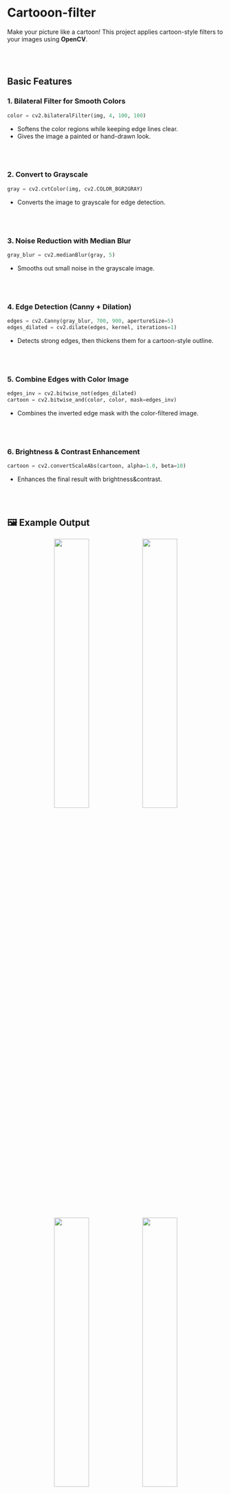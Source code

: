 # Cartooon-filter
Make your picture like a cartoon!
This project applies cartoon-style filters to your images using **OpenCV**.

<br><br>

## **Basic Features**

### **1. Bilateral Filter for Smooth Colors**

```python
color = cv2.bilateralFilter(img, 4, 100, 100)
```

- Softens the color regions while keeping edge lines clear.
- Gives the image a painted or hand-drawn look.

<br><br>

### **2. Convert to Grayscale**

```python
gray = cv2.cvtColor(img, cv2.COLOR_BGR2GRAY)
```

- Converts the image to grayscale for edge detection.

<br><br>

### **3. Noise Reduction with Median Blur**

```python
gray_blur = cv2.medianBlur(gray, 5)
```

- Smooths out small noise in the grayscale image.

<br><br>

### **4. Edge Detection (Canny + Dilation)**

```python
edges = cv2.Canny(gray_blur, 700, 900, apertureSize=5)
edges_dilated = cv2.dilate(edges, kernel, iterations=1)
```

- Detects strong edges, then thickens them for a cartoon-style outline.

<br><br>

### **5. Combine Edges with Color Image**

```python
edges_inv = cv2.bitwise_not(edges_dilated)
cartoon = cv2.bitwise_and(color, color, mask=edges_inv)

```

- Combines the inverted edge mask with the color-filtered image.

<br><br>

### **6. Brightness & Contrast Enhancement**

```python
cartoon = cv2.convertScaleAbs(cartoon, alpha=1.0, beta=10)
```

- Enhances the final result with brightness&contrast.

<br><br>

## 🖼️ Example Output

<p align="center">
  <img src = "https://github.com/user-attachments/assets/2f49aad0-7606-4ad2-9f16-7339451f6d34" width="40%" height="40%">  
  <img src = "https://github.com/user-attachments/assets/167ad3a2-dbd2-4b55-9803-a20eec540d2a" width="40%" height="40%">
</p>


<p align="center">
  <img src = "https://github.com/user-attachments/assets/5f3e444e-7e24-45cf-86a7-f6a9f52f9a38" width="40%" height="40%">  
  <img src = "https://github.com/user-attachments/assets/71941d2e-11d5-4ce5-9f70-de49dbf49e27" width="40%" height="40%">
</p>

<br><br>

---

*For Computer Vision*
